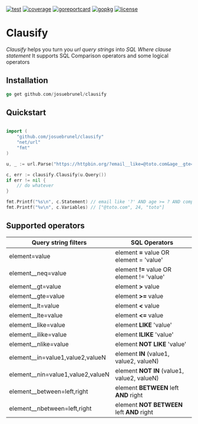 [![test](https://github.com/josuebrunel/clausify/workflows/test/badge.svg)](https://github.com/josuebrunel/clausify/actions?query=workflow%3Atest)
[![coverage](https://coveralls.io/repos/github/josuebrunel/clausify/badge.svg?branch=main)](https://coveralls.io/github/josuebrunel/clausify?branch=main)
[![goreportcard](https://goreportcard.com/badge/github.com/josuebrunel/clausify)](https://goreportcard.com/report/github.com/josuebrunel/clausify)
[![gopkg](https://pkg.go.dev/badge/github.com/josuebrunel/clausify.svg)](https://pkg.go.dev/github.com/josuebrunel/clausify)
[![license](https://img.shields.io/badge/License-MIT-blue.svg)](https://github.com/josuebrunel/clausify/blob/master/LICENSE)

# Clausify

*Clausify* helps you turn you *url query strings* into *SQL Where clause statement*
It supports SQL Comparison operators and some logical operators

## Installation

```go
go get github.com/josuebrunel/clausify
```

## Quickstart

```go

import (
    "github.com/josuebrunel/clausify"
    "net/url"
    "fmt"
)

u, _ := url.Parse("https://httpbin.org/?email__like=@toto.com&age__gte=24&company=toto")

c, err := clausify.Clausify(u.Query())
if err != nil {
    // do whatever
}

fmt.Printf("%s\n", c.Statement) // email like '?' AND age >= ? AND company = '?'
fmt.Printf("%v\n", c.Variables) // ["@toto.com", 24, "toto"]
```

## Supported operators

| Query string filters                      | SQL Operators                                   |
|-------------------------------------------|-------------------------------------------------|
| element=value                             | element **=** value OR element = 'value'        |
| element__neq=value                        | element **!=** value OR element != 'value'      |
| element__gt=value                         | element **>** value                             |
| element__gte=value                        | element **>=** value                            |
| element__lt=value                         | element **<** value                             |
| element__lte=value                        | element **<=** value                            |
| element__like=value                       | element **LIKE** 'value'                        |
| element__ilike=value                      | element **ILIKE** 'value'                       |
| element__nlike=value                      | element **NOT LIKE** 'value'                    |
| element__in=value1,value2,valueN          | element **IN** (value1, value2, valueN)         |
| element__nin=value1,value2,valueN         | element **NOT IN** (value1, value2, valueN)     |
| element__between=left,right               | element **BETWEEN** left **AND** right          |
| element__nbetween=left,right              | element **NOT BETWEEN** left **AND** right      |
